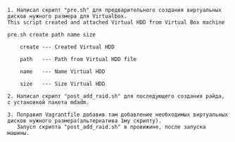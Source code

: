 



	1. Написал скрипт "pre.sh" для предварительного создания виртуальных дисков нужного размера для Virtualbox.
	This script created and attached Virtual HDD from Virtual Box machine
	
	pre.sh create path name size

		create --- Created Virtual HDD

		path   --- Path from Virtual HDD file

		name   --- Name Virtual HDD

		size   --- Size Virtual HDD
	
	2. Написал скрипт "post_add_raid.sh" для последующего создания райда, с установкой пакета mdadm.
	
	3. Поправил Vagrantfile добавив там добавление необходимых виртуальных дисков нужного размера(альтернатива 1му скрипту).
	   Запусп скрипта "post_add_raid.sh" в провижине, после запуска машины.

